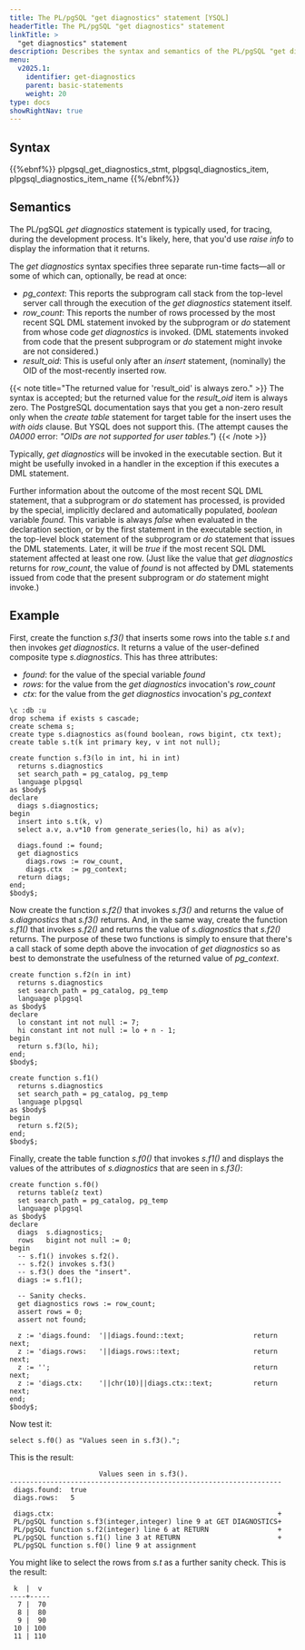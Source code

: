 ```yaml
---
title: The PL/pgSQL "get diagnostics" statement [YSQL]
headerTitle: The PL/pgSQL "get diagnostics" statement
linkTitle: >
  "get diagnostics" statement
description: Describes the syntax and semantics of the PL/pgSQL "get diagnostics" statement. [YSQL].
menu:
  v2025.1:
    identifier: get-diagnostics
    parent: basic-statements
    weight: 20
type: docs
showRightNav: true
---
```


## Syntax

{{%ebnf%}}
  plpgsql_get_diagnostics_stmt,
  plpgsql_diagnostics_item,
  plpgsql_diagnostics_item_name
{{%/ebnf%}}

## Semantics

The PL/pgSQL _get diagnostics_ statement is typically used, for tracing, during the development process. It's likely, here, that you'd use _raise info_ to display the information that it returns.

The _get diagnostics_ syntax specifies three separate run-time facts—all or some of which can, optionally, be read at once:

- _pg_context_: This reports the subprogram call stack from the top-level server call through the execution of the _get diagnostics_ statement itself.
- _row_count_: This reports the number of rows processed by the most recent SQL DML statement invoked by the subprogram or _do_ statement from whose code _get diagnostics_ is invoked. (DML statements invoked from code that the present subprogram or _do_ statement might invoke are not considered.)
- _result_oid_: This is useful only after an _insert_ statement, (nominally) the OID of the most-recently inserted row.

{{< note title="The returned value for 'result_oid' is always zero." >}}
The syntax is accepted; but the returned value for the _result_oid_ item is always zero. The PostgreSQL documentation says that you get a non-zero result only when the _create table_ statement for target table for the insert uses the _with oids_ clause. But YSQL does not support this. (The attempt causes the _0A000_ error: _"OIDs are not supported for user tables."_)
{{< /note >}}

Typically, _get diagnostics_ will be invoked in the executable section. But it might be usefully invoked in a handler in the exception if this executes a DML statement.

Further information about the outcome of the most recent SQL DML statement, that a subprogram or _do_ statement has processed, is provided by the special, implicitly declared and automatically populated, _boolean_ variable _found_. This variable is always _false_ when evaluated in the declaration section, or by the first statement in the executable section, in the top-level block statement of the subprogram or _do_ statement that issues the DML statements. Later, it will be _true_ if the most recent SQL DML statement affected at least one row. (Just like the value that _get diagnostics_ returns for _row_count_, the value of _found_ is not affected by DML statements issued from code that the present subprogram or _do_ statement might invoke.)

## Example

First, create the function _s.f3()_ that inserts some rows into the table _s.t_ and then invokes _get diagnostics_. It returns a value of the user-defined composite type _s.diagnostics_. This has three attributes:

- _found_: for the value of the special variable _found_
- _rows_: for the value from the _get diagnostics_ invocation's _row_count_
- _ctx_: for the value from the _get diagnostics_ invocation's _pg_context_

```plpgsql
\c :db :u
drop schema if exists s cascade;
create schema s;
create type s.diagnostics as(found boolean, rows bigint, ctx text);
create table s.t(k int primary key, v int not null);

create function s.f3(lo in int, hi in int)
  returns s.diagnostics
  set search_path = pg_catalog, pg_temp
  language plpgsql
as $body$
declare
  diags s.diagnostics;
begin
  insert into s.t(k, v)
  select a.v, a.v*10 from generate_series(lo, hi) as a(v);

  diags.found := found;
  get diagnostics
    diags.rows := row_count,
    diags.ctx  := pg_context;
  return diags;
end;
$body$;
```

Now create the function _s.f2()_ that invokes _s.f3()_ and returns the value of _s.diagnostics_ that _s.f3()_ returns. And, in the same way, create the function _s.f1()_ that invokes _s.f2()_ and returns the value of _s.diagnostics_ that _s.f2()_ returns. The purpose of these two functions is simply to ensure that there's a call stack of some depth above the invocation of _get diagnostics_ so as best to demonstrate the usefulness of the returned value of _pg_context_.

```plpgsql
create function s.f2(n in int)
  returns s.diagnostics
  set search_path = pg_catalog, pg_temp
  language plpgsql
as $body$
declare
  lo constant int not null := 7;
  hi constant int not null := lo + n - 1;
begin
  return s.f3(lo, hi);
end;
$body$;

create function s.f1()
  returns s.diagnostics
  set search_path = pg_catalog, pg_temp
  language plpgsql
as $body$
begin
  return s.f2(5);
end;
$body$;
```

Finally, create the table function _s.f0()_ that invokes _s.f1()_ and displays the values of the attributes of _s.diagnostics_ that are seen in _s.f3()_:

```plpgsql
create function s.f0()
  returns table(z text)
  set search_path = pg_catalog, pg_temp
  language plpgsql
as $body$
declare
  diags  s.diagnostics;
  rows   bigint not null := 0;
begin
  -- s.f1() invokes s.f2().
  -- s.f2() invokes s.f3()
  -- s.f3() does the "insert".
  diags := s.f1();

  -- Sanity checks.
  get diagnostics rows := row_count;
  assert rows = 0;
  assert not found;

  z := 'diags.found:  '||diags.found::text;                 return next;
  z := 'diags.rows:   '||diags.rows::text;                  return next;
  z := '';                                                  return next;
  z := 'diags.ctx:    '||chr(10)||diags.ctx::text;          return next;
end;
$body$;
```

Now test it:

```plpgsql
select s.f0() as "Values seen in s.f3().";
```

This is the result:

```output
                      Values seen in s.f3().
-------------------------------------------------------------------
 diags.found:  true
 diags.rows:   5

 diags.ctx:                                                       +
 PL/pgSQL function s.f3(integer,integer) line 9 at GET DIAGNOSTICS+
 PL/pgSQL function s.f2(integer) line 6 at RETURN                 +
 PL/pgSQL function s.f1() line 3 at RETURN                        +
 PL/pgSQL function s.f0() line 9 at assignment
```

You might like to select the rows from _s.t_ as a further sanity check. This is the result:

```output
 k  |  v
----+-----
  7 |  70
  8 |  80
  9 |  90
 10 | 100
 11 | 110
```

